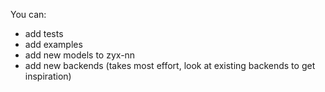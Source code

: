 
You can:
- add tests
- add examples
- add new models to zyx-nn
- add new backends (takes most effort, look at existing backends to get inspiration)
